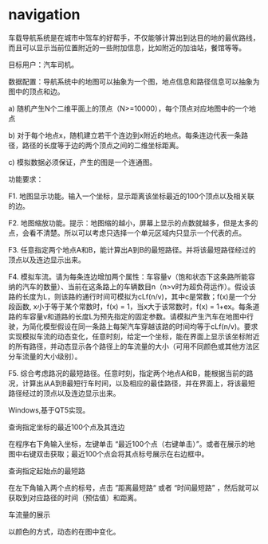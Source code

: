 # navigation
车载导航系统是在城市中驾车的好帮手，不仅能够计算出到达目的地的最优路线，而且可以显示当前位置附近的一些附加信息，比如附近的加油站，餐馆等等。

目标用户：汽车司机。

数据配置：导航系统中的地图可以抽象为一个图，地点信息和路径信息可以抽象为图中的顶点和边。

a)	随机产生N个二维平面上的顶点（N>=10000），每个顶点对应地图中的一个地点

b)	对于每个地点x，随机建立若干个连边到x附近的地点。每条连边代表一条路径，路径的长度等于边的两个顶点之间的二维坐标距离。

c)	模拟数据必须保证，产生的图是一个连通图。

功能要求：

F1. 地图显示功能。输入一个坐标，显示距离该坐标最近的100个顶点以及相关联的边。

F2. 地图缩放功能。提示：地图缩的越小，屏幕上显示的点数就越多，但是太多的点，会看不清楚。所以可以考虑只选择一个单元区域内只显示一个代表的点。

F3. 任意指定两个地点A和B，能计算出A到B的最短路径。并将该最短路径经过的顶点以及连边显示出来。

F4. 模拟车流。请为每条连边增加两个属性：车容量v（饱和状态下这条路所能容纳的汽车的数量）、当前在这条路上的车辆数目n（n>v时为超负荷运作）。假设该路的长度为L，则该路的通行时间可模拟为cLf(n/v)，其中c是常数；f(x)是一个分段函数, x小于等于某个常数时，f(x) = 1，当x大于该常数时，f(x) = 1+ex。每条道路的车容量v和道路的长度L为预先指定的固定参数。请模拟产生汽车在地图中行驶，为简化模型假设在同一条路上每架汽车穿越该路的时间均等于cLf(n/v)。要求实现模拟车流的动态变化，任意时刻，给定一个坐标，能在界面上显示该坐标附近的所有路径，并动态显示各个路径上的车流量的大小（可用不同颜色或其他方法区分车流量的大小级别）。

F5. 综合考虑路况的最短路径。任意时刻，指定两个地点A和B，能根据当前的路况，计算出从A到B最短行车时间，以及相应的最佳路径，并在界面上，将该最短路径经过的顶点以及连边显示出来。


Windows,基于QT5实现。

查询指定坐标的最近100个点及其连边

在程序右下角输入坐标，左键单击 “最近100个点（右键单击）”。或者在展示的地图中右键双击获取；最近100个点会将其点标号展示在右边框中。

查询指定起始点的最短路

在左下角输入两个点的标号，点击 ”距离最短路“ 或者 “时间最短路” ，然后就可以获取到对应路径的时间（预估值）和距离。

车流量的展示

以颜色的方式，动态的在图中变化。
